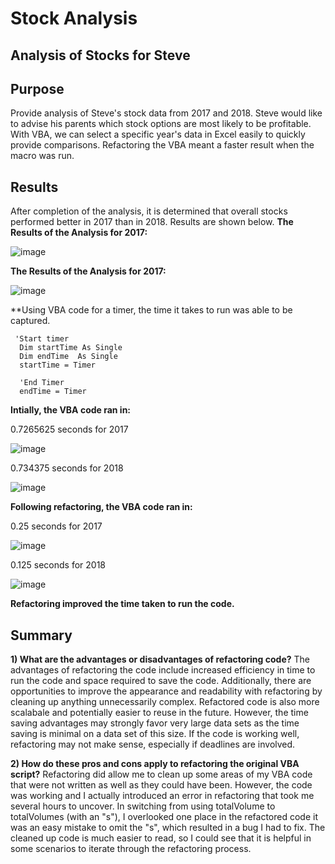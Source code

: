 # Stock Analysis

## Analysis of Stocks for Steve

## Purpose
Provide analysis of Steve's stock data from 2017 and 2018. Steve would like to advise his parents which stock options are most likely to be profitable. With VBA, we can select a specific year's data in Excel easily to quickly provide comparisons. Refactoring the VBA meant a faster result when the macro was run.

## Results

After completion of the analysis, it is determined that overall stocks performed better in 2017 than in 2018. Results are shown below.
**The Results of the Analysis for 2017:**

![image](https://user-images.githubusercontent.com/95710184/148834877-87007e6b-e818-49f6-b9f4-a630921fb29e.png)

**The Results of the Analysis for 2017:**

![image](https://user-images.githubusercontent.com/95710184/148834890-1a5abad6-fb4c-4c76-a095-5b637acae790.png)


**Using VBA code for a timer, the time it takes to run was able to be captured.
     
     'Start timer
      Dim startTime As Single
      Dim endTime  As Single
      startTime = Timer
      
      'End Timer
      endTime = Timer

**Intially, the VBA code ran in:**

0.7265625 seconds for 2017

![image](https://user-images.githubusercontent.com/95710184/148707721-ff422f6a-7268-4aa8-ab2a-6e55f2979e2e.png)

0.734375 seconds for 2018

![image](https://user-images.githubusercontent.com/95710184/148707745-e632e317-e043-4511-98af-827de9d8e93b.png)

**Following refactoring, the VBA code ran in:**

0.25 seconds for 2017

![image](https://user-images.githubusercontent.com/95710184/148707788-80ec5760-4a95-4269-9990-20e9a166ea90.png)

0.125 seconds for 2018

![image](https://user-images.githubusercontent.com/95710184/148707781-7d678207-ae2a-4175-b387-f4a3c09c77d1.png)


**Refactoring improved the time taken to run the code.**

## Summary

**1) What are the advantages or disadvantages of refactoring code?**
The advantages of refactoring the code include increased efficiency in time to run the code and space required to save the code. Additionally, there are opportunities to improve the appearance and readability with refactoring by cleaning up anything unnecessarily complex. Refactored code is also more scalabale and potentially easier to reuse in the future. However, the time saving advantages may strongly favor very large data sets as the time saving is minimal on a data set of this size. If the code is working well, refactoring may not make sense, especially if deadlines are involved.

**2) How do these pros and cons apply to refactoring the original VBA script?**
Refactoring did allow me to clean up some areas of my VBA code that were not written as well as they could have been. However, the code was working and I actually introduced an error in refactoring that took me several hours to uncover. In switching from using totalVolume to totalVolumes (with an "s"), I overlooked one place in the refactored code it was an easy mistake to omit the "s", which resulted in a bug I had to fix. The cleaned up code is much easier to read, so I could see that it is helpful in some scenarios to iterate through the refactoring process.
